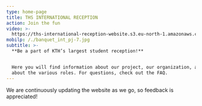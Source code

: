 ```yaml
---
type: home-page
title: THS INTERNATIONAL RECEPTION
action: Join the fun
video: >-
  https://ths-international-reception-website.s3.eu-north-1.amazonaws.com/osqvik.mp4
mobilp: /./banquet_int_pj-7.jpg
subtitle: >-
  **Be a part of KTH’s largest student reception!**


  Here you will find information about our project, our organization, and a bit
  about the various roles. For questions, check out the FAQ.
---
```

We are continuously updating the website as we go, so feedback is appreciated!
